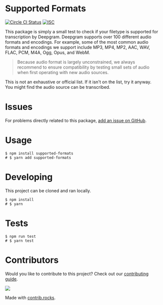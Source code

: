 # Supported Formats

[![Circle CI Status](https://img.shields.io/circleci/build/github/lukeocodes/supported-formats)](https://app.circleci.com/pipelines/github/lukeocodes/supported-formats?filter=all)
[![ISC](https://img.shields.io/github/license/lukeocodes/supported-formats)](https://choosealicense.com/licenses/isc/)

This package is simply a small test to check if your filetype is supported for transcription by Deepgram. Deepgram supports over 100 different audio formats and encodings. For example, some of the most common audio formats and encodings we support include MP3, MP4, MP2, AAC, WAV, FLAC, PCM, M4A, Ogg, Opus, and WebM.

> Because audio format is largely unconstrained, we always recommend to ensure compatibility by testing small sets of audio when first operating with new audio sources.

This is not an exhaustive or official list. If it isn't on the list, try it anyway. You might find the audio source can be transcribed.

# Issues

For problems directly related to this package, [add an issue on GitHub](https://github.com/lukeocodes/supported-formats/issues/new).

# Usage

```sh-session
$ npm install supported-formats
# $ yarn add supported-formats
```

# Developing

This project can be cloned and ran locally.

```sh-session
$ npm install
# $ yarn
```

# Tests

```sh-session
$ npm run test
# $ yarn test
```

# Contributors

Would you like to contribute to this project? Check out our [contributing guide](./.github/CONTRIBUTING.md).

<a href="https://github.com/lukeocodes/supported-formats/graphs/contributors">
  <img src="https://contrib.rocks/image?repo=lukeocodes/supported-formats" />
</a>

Made with [contrib.rocks](https://contrib.rocks).
